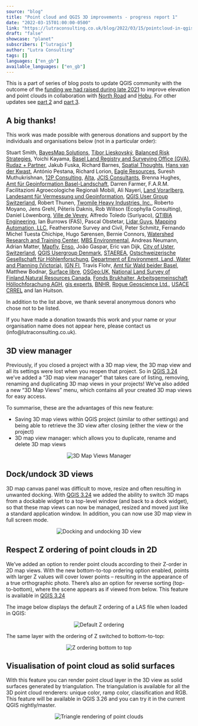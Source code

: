 ```yaml
---
source: "blog"
title: "Point cloud and QGIS 3D improvements - progress report 1"
date: "2022-03-15T01:00:00-0500"
link: "https://lutraconsulting.co.uk/blog/2022/03/15/pointcloud-in-qgis-update-1/"
draft: "false"
showcase: "planet"
subscribers: ["lutragis"]
author: "Lutra Consulting"
tags: []
languages: ["en_gb"]
available_languages: ["en_gb"]
---
```


<p>This is a part of series of blog posts to update QGIS community with the outcome of the <a href="https://www.lutraconsulting.co.uk/crowdfunding/elevation-pointcloud-enhancements-qgis/">funding we had raised during late 2021</a> to improve elevation and point clouds in collaboration with <a href="https://north-road.com/">North Road</a> and <a href="https://hobu.co/">Hobu</a>. For other updates see <a href="https://www.lutraconsulting.co.uk/blog/2022/04/05/pointcloud-in-qgis-update-2/">part 2</a> and <a href="https://www.lutraconsulting.co.uk/blog/2022/06/16/pointcloud-in-qgis-update-3/">part 3</a>.</p>

<h2 id="a-big-thanks">A big thanks!</h2>
<p>This work was made possible with generous donations and support by the individuals and organisations below (not in a particular order):</p>

<p>Stuart Smith, <a href="http://bayesmap.com/">BayesMap Solutions</a>, <a href="https://www.researchgate.net/profile/Tibor-Lieskovsky">Tibor Lieskovský</a>, <a href="http://www.balrisk.com/">Balanced Risk Strategies</a>, Yoichi Kayama, <a href="https://www.gva.bs.ch/">Basel Land Registry and Surveying Office (GVA)</a>, <a href="https://www.rudaz.ch/index.php/en/">Rudaz + Partner</a>, Jakub Fuska, Richard Barnes, <a href="https://spatialthoughts.com">Spatial Thoughts</a>, <a href="https://twitter.com/hansakwast">Hans van der Kwast</a>, António Pestana, Richard Lorion, <a href="http://www.eagleresources.com/">Eagle Resources</a>, Suresh Muthukrishnan, <a href="https://www.12p.consulting/">12P Consulting</a>, <a href="https://www.alta.is/">Alta</a>, <a href="https://jcis.net.au/">JCIS Consultants</a>, Brenna Hughes, <a href="https://www.baselland.ch/">Amt für Geoinformation Basel-Landschaft</a>, Darren Farmer, F.A.R.M. Facilitazioni Agroecologiche Regionali Mobili, Ali Nayeri, <a href="https://vorarlberg.at/">Land Vorarlberg, Landesamt für Vermessung und Geoinformation</a>, <a href="https://qgis.ch/en">QGIS User Group Switzerland</a>, Robert Thunen, <a href="https://twomile.com">Twomile Heavy Industries, Inc.</a>, Roberto Moyano, Jens Grehl, Pēteris Daknis, Rob Willson (Ecophylla Consulting), Daniel Löwenborg, <a href="https://www.vevey.ch/">Ville de Vevey</a>, Alfredo Toledo (Suriyaco), <a href="https://qtibia.ro/">QTIBIA Engineering</a>, Ian Burrows (FAS), Pascal Obstetar, <a href="http://www.lidarguys.com/">Lidar Guys</a>, <a href="https://mappingautomation.com/">Mapping Automation, LLC</a>, Featherstone Survey and Civil, Peter Schmitz, Fernando Michel Tuesta Chichipe, Hugo Sørensen, Bernie Connors, <a href="https://www.thewatershedcenter.com/">Watershed Research and Training Center</a>, <a href="https://mbsenvironmental.com.au/">MBS Environmental</a>, Andreas Neumann, Adrian Matter, <a href="http://mapfly.fr/">Mapfly</a>, <a href="https://www.lutraconsulting.co.uk/blog/categories/qgis/www.ensogeospatial.com">Enso</a>, João Gaspar, Eric van Dijk, <a href="https://www.uster.ch/">City of Uster, Switzerland</a>, <a href="https://www.lutraconsulting.co.uk/blog/categories/qgis/qgis.dk">QGIS Usergroup Denmark</a>, <a href="https://www.staerea.net/">STAEREA</a>, <a href="https://ogh.ch/">Ostschweizerische Gesellschaft für Höhlenforschung</a>, <a href="https://www.delwp.vic.gov.au/">Department of Environment, Land, Water and Planning (Victoria)</a>, <a href="https://www.ignfi.fr/">IGN FI</a>, Travis Flohr, <a href="https://www.baselland.ch/">Amt für Wald beider Basel</a>, Matthew Bodnar, <a href="http://www.surfacelibre.fr/">Surface libre</a>, <a href="https://uk.osgeo.org/">OSGeo:UK</a>, <a href="https://www.maanmittauslaitos.fi/en">National Land Survey of Finland</a>,<a href="https://www.nrcan.gc.ca/home">Natural Resources Canada</a>, <a href="http://zie.ch/">Fonds Brukhalter, Arbeitsgemeinschaft Höllochforachung AGH</a>, <a href="http://gisxperts.de/">gis experts</a>, <a href="https://bnhr.xyz">BNHR</a>, <a href="http://roguegeoscience.com/">Rogue Geoscience Ltd.</a>, <a href="https://www.erdc.usace.army.mil/Locations/CRREL/">USACE CRREL</a> and Ian Huitson.</p>

<p>In addition to the list above, we thank several anonymous donors who chose not to be listed.</p>

<p>If you have made a donation towards this work and your name or your organisation name does not appear here, please contact us (info@lutraconsulting.co.uk).</p>

<h2 id="3d-view-manager">3D view manager</h2>
<p>Previously, if you closed a project with a 3D map view, the 3D map view and all its settings were lost when you reopen that project. So in <a href="https://www.qgis.org/en/site/forusers/visualchangelog324/index.html#feature-3d-map-view-manager">QGIS 3.24</a> we’ve added a “3D map view manager” that takes care of listing, removing, renaming and duplicating 3D map views in your projects! We’ve also added a new “3D Map Views” menu, which contains all your created 3D map views for easy access.</p>

<p>To summarise, these are the advantages of this new feature:</p>

<ul>
  <li>Saving 3D map views within QGIS project (similar to other settings) and being able to retrieve the 3D view after closing (either the view or the project)</li>
  <li>3D map view manager: which allows you to duplicate, rename and delete 3D map views</li>
</ul>

<center>
  <p><img alt="3D Map Views Manager" src="https://lutraconsulting.co.uk/img/posts/3d_map_view_manager.png" title="3d map view manager" /></p>
</center>

<h2 id="dockundock-3d-views">Dock/undock 3D views</h2>
<p>3D map canvas panel was difficult to move, resize and often resulting in unwanted docking. With <a href="https://www.qgis.org/en/site/forusers/visualchangelog324/index.html#feature-dock-undock-3d-views">QGIS 3.24</a> we added the ability to switch 3D maps from a dockable widget to a top-level window (and back to a dock widget), so that these map views can now be managed, resized and moved just like a standard application window. In addition, you can now use 3D map view in full screen mode.</p>

<center>
  <p><img alt="Docking and undocking 3D view" src="https://lutraconsulting.co.uk/img/posts/dock_undock.gif" title="Docking and undocking 3D view" /></p>
</center>

<h2 id="respect-z-ordering-of-point-clouds-in-2d">Respect Z ordering of point clouds in 2D</h2>
<p>We’ve added an option to render point clouds according to their Z-order in 2D map views. With the new bottom-to-top ordering option enabled, points with larger Z values will cover lower points – resulting in the appearance of a true orthographic photo. There’s also an option for reverse sorting (top-to-bottom), where the scene appears as if viewed from below. This feature is available in <a href="https://www.qgis.org/en/site/forusers/visualchangelog324/index.html#feature-respect-z-ordering-when-rendering-point-clouds-in-2d">QGIS 3.24</a></p>

<p>The image below displays the default Z ordering of a LAS file when loaded in QGIS:</p>

<center>
  <p><img alt="Default Z ordering" src="https://lutraconsulting.co.uk/img/posts/pc_z_order_default.png" title="Default Z ordering" /></p>
</center>

<p>The same layer with the ordering of Z switched to bottom-to-top:</p>

<center>
  <p><img alt="Z ordering bottom to top" src="https://lutraconsulting.co.uk/img/posts/pc_z_order_btm_to_top.png" title="Z ordering bottom to top" /></p>
</center>

<h2 id="visualisation-of-point-cloud-as-solid-surfaces">Visualisation of point cloud as solid surfaces</h2>
<p>With this feature you can render point cloud layer in the 3D view as solid surfaces generated by triangulation. The triangulation is available for all the 3D point cloud renderers: unique color, ramp color, classification and RGB. This feature will be available in QGIS 3.26 and you can try it in the current QGIS nightly/master.</p>

<center>
  <p><img alt="Triangle rendering of point clouds" src="https://lutraconsulting.co.uk/img/posts/mesh_rendering.gif" title="Triangle rendering of point clouds" /></p>
</center>
